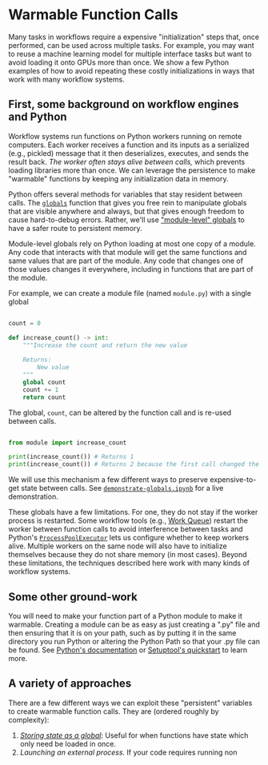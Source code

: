 # Warmable Function Calls

Many tasks in workflows require a expensive "initialization" steps that, once performed, can be used across multiple tasks.
For example, you may want to reuse a machine learning model for multiple interface tasks but want to avoid loading it onto GPUs more than once.
We show a few Python examples of how to avoid repeating these costly initializations in ways that work with many workflow systems.

## First, some background on workflow engines and Python

Workflow systems run functions on Python workers running on remote computers.
Each worker receives a function and its inputs as a serialized (e.g., pickled) message that it then deserializes, executes, and sends the result back.
_The worker often stays alive between calls,_ which prevents loading libraries more than once.
We can leverage the persistence to make "warmable" functions by keeping any initialization data in memory.

Python offers several methods for variables that stay resident between calls.
The [`globals`](https://docs.python.org/3/library/functions.html#globals) function that gives you free rein to manipulate globals that are visible anywhere and always, but that gives enough freedom to cause hard-to-debug errors.
Rather, we'll use ["module-level" globals](https://docs.python.org/3/faq/programming.html#how-do-i-share-global-variables-across-modules) to have a safer route to persistent memory.

Module-level globals rely on Python loading at most one copy of a module.
Any code that interacts with that module will get the same functions and same values that are part of the module.
Any code that changes one of those values changes it everywhere, including in functions that are part of the module.

For example, we can create a module file (named `module.py`) with a single global

```python

count = 0

def increase_count() -> int:
    """Increase the count and return the new value
    
    Returns:
        New value
    """
    global count
    count += 1
    return count
```

The global, `count`, can be altered by the function call and is re-used between calls.

```python

from module import increase_count

print(increase_count()) # Returns 1
print(increase_count()) # Returns 2 because the first call changed the global
```

We will use this mechanism a few different ways to preserve expensive-to-get state between calls. See [`demonstrate-globals.ipynb`](./demonstrate_globals.ipynb) for a live demonstration.

These globals have a few limitations.
For one, they do not stay if the worker process is restarted.
Some workflow tools (e.g., [Work Queue](https://cctools.readthedocs.io/en/latest/work_queue/)) restart the worker between function calls to avoid interference between tasks and Python's [`ProcessPoolExecutor`](https://docs.python.org/3/library/concurrent.futures.html#concurrent.futures.ProcessPoolExecutor) lets us configure whether to keep workers alive.
Multiple workers on the same node will also have to initialize themselves because they do not share memory (in most cases).
Beyond these limitations, the techniques described here work with many kinds of workflow systems.

## Some other ground-work

You will need to make your function part of a Python module to make it warmable.
Creating a module can be as easy as just creating a ".py" file and then ensuring that it is on your path,
such as by putting it in the same directory you run Python or altering the Python Path so that your .py file can be found.
See [Python's documentation](https://setuptools.pypa.io/en/latest/userguide/quickstart.html#) or [Setuptool's quickstart](https://setuptools.pypa.io/en/latest/userguide/quickstart.html#) to learn more.


## A variety of approaches

There are a few different ways we can exploit these "persistent" variables to create warmable function calls.
They are (ordered roughly by complexity):

1. [*Storing state as a global*](./global-state): Useful for when functions have state which only need be loaded in once.
1. *Launching an external process.* If your code requires running non
